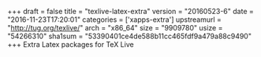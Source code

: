 +++
draft = false
title = "texlive-latex-extra"
version = "20160523-6"
date = "2016-11-23T17:20:01"
categories = ['xapps-extra']
upstreamurl = "http://tug.org/texlive/"
arch = "x86_64"
size = "9909780"
usize = "54266310"
sha1sum = "53390401ce4de588b11cc465fdf9a479a88c9490"
+++
Extra Latex packages for TeX Live